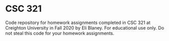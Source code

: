 # CSC 321

Code repository for homework assignments completed in CSC 321 at Creighton University in Fall 2020 by Eli Blaney. For educational use only. Do not steal this code for your homework assignments.
